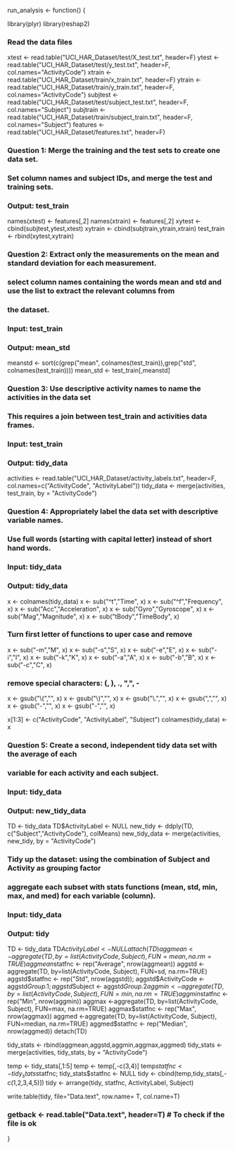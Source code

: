 run_analysis <- function() {

library(plyr)
library(reshap2)

### Read the data files

xtest <- read.table("UCI_HAR_Dataset/test/X_test.txt", header=F)
ytest <- read.table("UCI_HAR_Dataset/test/y_test.txt", header=F, col.names="ActivityCode")
xtrain <- read.table("UCI_HAR_Dataset/train/x_train.txt", header=F)
ytrain <- read.table("UCI_HAR_Dataset/train/y_train.txt", header=F, col.names="ActivityCode") 
subjtest <- read.table("UCI_HAR_Dataset/test/subject_test.txt", header=F, col.names="Subject")
subjtrain <- read.table("UCI_HAR_Dataset/train/subject_train.txt", header=F, col.names="Subject")
features <- read.table("UCI_HAR_Dataset/features.txt", header=F)

### Question 1: Merge the training and the test sets to create one data set.

### Set column names and subject IDs, and merge the test and training sets. 
### 
### Output: test_train 

names(xtest) <- features[,2]
names(xtrain) <- features[,2]
xytest <- cbind(subjtest,ytest,xtest)
xytrain <- cbind(subjtrain,ytrain,xtrain)
test_train <- rbind(xytest,xytrain)

### Question 2: Extract only the measurements on the mean and standard deviation for each measurement. 

### select column names containing the words mean and std and use the list to extract the relevant columns from
### the dataset.
### Input:  test_train
### Output: mean_std

meanstd <- sort(c(grep("mean", colnames(test_train)),grep("std", colnames(test_train))))
mean_std <- test_train[,meanstd]

### Question 3: Use descriptive activity names to name the activities in the data set
### This requires a join between test_train and activities data frames.
### Input:  test_train
### Output: tidy_data

activities <- read.table("UCI_HAR_Dataset/activity_labels.txt", header=F, col.names=c("ActivityCode", "ActivityLabel"))
tidy_data <- merge(activities, test_train, by = "ActivityCode")

### Question 4: Appropriately label the data set with descriptive variable names. 
### Use full words (starting with capital letter) instead of short hand words.
### Input:  tidy_data
### Output: tidy_data

x <- colnames(tidy_data)
x <- sub("^t","Time", x)
x <- sub("^f","Frequency", x)
x <- sub("Acc","Acceleration", x)
x <- sub("Gyro","Gyroscope", x)
x <- sub("Mag","Magnitude", x)
x <- sub("tBody","TimeBody", x)

### Turn first letter of functions to uper case and remove

x <- sub("-m","M", x)
x <- sub("-s","S", x)
x <- sub("-e","E", x)
x <- sub("-i","I", x)
x <- sub("-k","K", x)
x <- sub("-a","A", x)
x <- sub("-b","B", x)
x <- sub("-c","C", x)

### remove special characters: (, ), ., ",", -

x <- gsub("\\(","", x)
x <- gsub("\\)","", x)
x <- gsub("\\.","", x)
x <- gsub(",","", x)
x <- gsub("-","", x)
x <- gsub("-","", x)

x[1:3] <- c("ActivityCode", "ActivityLabel", "Subject")
colnames(tidy_data) <- x

  
### Question 5: Create a second, independent tidy data set with the average of each 
###             variable for each activity and each subject. 
### Input:  tidy_data
### Output: new_tidy_data

TD <- tidy_data
TD$ActivityLabel <- NULL
new_tidy <- ddply(TD, c("Subject","ActivityCode"), colMeans)
new_tidy_data <- merge(activities, new_tidy, by = "ActivityCode")

### Tidy up the dataset: using the combination of Subject and Activity as grouping factor
### aggregate each subset with stats functions (mean, std, min, max, and med) for each variable (column).
### Input: tidy_data
### Output: tidy

TD <- tidy_data
TD$ActivityLabel <- NULL
attach(TD)
aggmean <-aggregate(TD, by=list(ActivityCode, Subject), FUN=mean, na.rm=TRUE)
aggmean$statfnc <- rep("Average", nrow(aggmean))
aggstd <-aggregate(TD, by=list(ActivityCode, Subject), FUN=sd, na.rm=TRUE)
aggstd$statfnc <- rep("Std", nrow(aggstd)); 
aggstd$ActivityCode <- aggstd$Group.1; aggstd$Subject <- aggstd$Group.2
aggmin <-aggregate(TD, by=list(ActivityCode, Subject), FUN=min, na.rm=TRUE)
aggmin$statfnc <- rep("Min", nrow(aggmin))
aggmax <-aggregate(TD, by=list(ActivityCode, Subject), FUN=max, na.rm=TRUE)
aggmax$statfnc <- rep("Max", nrow(aggmax))
aggmed <-aggregate(TD, by=list(ActivityCode, Subject), FUN=median, na.rm=TRUE)
aggmed$statfnc <- rep("Median", nrow(aggmed))
detach(TD)

tidy_stats <- rbind(aggmean,aggstd,aggmin,aggmax,aggmed)
tidy_stats <- merge(activities, tidy_stats, by = "ActivityCode")

temp <- tidy_stats[,1:5]
temp <- temp[,-c(3,4)]
temp$statfnc <- tidy_stats$statfnc; tidy_stats$statfnc <- NULL
tidy <- cbind(temp,tidy_stats[,-c(1,2,3,4,5)])
tidy <- arrange(tidy, statfnc, ActivityLabel, Subject)

write.table(tidy, file="Data.text", row.name= T, col.name=T)
### getback <- read.table("Data.text", header=T) # To check if the file is ok
}